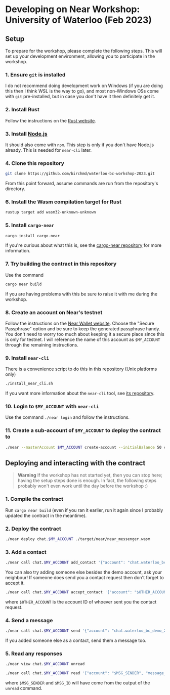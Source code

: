 # Developing on Near Workshop: University of Waterloo (Feb 2023)

## Setup

To prepare for the workshop, please complete the following steps.
This will set up your development environment, allowing you to participate in the workshop.

### 1. Ensure `git` is installed

I do not recommend doing development work on Windows (if you are doing this then I think WSL is the way to go), and most non-Windows OSs come with `git` pre-installed, but in case you don't have it then definitely get it.

### 2. Install Rust

Follow the instructions on the [Rust website](https://www.rust-lang.org/tools/install).

### 3. Install [Node.js](https://nodejs.org/en/)

It should also come with `npm`. This step is only if you don't have Node.js already. This is needed for `near-cli` later.

### 4. Clone this repository

```sh
git clone https://github.com/birchmd/waterloo-bc-workshop-2023.git
```

From this point forward, assume commands are run from the repository's directory.

### 6. Install the Wasm compilation target for Rust

```sh
rustup target add wasm32-unknown-unknown
```

### 5. Install `cargo-near`

```sh
cargo install cargo-near
```

If you're curious about what this is, see the [cargo-near repository](https://github.com/near/cargo-near) for more information.


### 7. Try building the contract in this repository
Use the command
```sh
cargo near build
```

If you are having problems with this be sure to raise it with me during the workshop.

### 8. Create an account on Near's testnet

Follow the instructions on the [Near Wallet website](https://wallet.testnet.near.org/create). Choose the "Secure Passphrase" option and be sure to keep the generated passphrase handy. You don't need to worry too much about keeping it a secure place since this is only for testnet. I will reference the name of this account as `$MY_ACCOUNT` through the remaining instructions.

### 9. Install `near-cli`

There is a convenience script to do this in this repository (Unix platforms only)

```sh
./install_near_cli.sh
```

If you want more information about the `near-cli` tool, see [its repository](https://github.com/near/near-cli).

### 10. Login to `$MY_ACCOUNT` with `near-cli`

Use the command `./near login` and follow the instructions.

### 11. Create a sub-account of `$MY_ACCOUNT` to deploy the contract to

```sh
./near --masterAccount $MY_ACCOUNT create-account --initialBalance 50 chat.$MY_ACCOUNT
```

## Deploying and interacting with the contract

> **Warning**
> If the workshop has not started yet, then you can stop here; having the setup steps done is enough.
> In fact, the following steps probably won't even work until the day before the workshop :)

### 1. Compile the contract

Run `cargo near build` (even if you ran it earlier, run it again since I probably updated the contract in the meantime).

### 2. Deploy the contract

```sh
./near deploy chat.$MY_ACCOUNT ./target/near/near_messenger.wasm
```

### 3. Add a contact

```sh
./near call chat.$MY_ACCOUNT add_contact '{"account": "chat.waterloo_bc_demo_2023.testnet"}' --deposit 1
```

You can also try adding someone else besides the demo account, ask your neighbour!
If someone does send you a contact request then don't forget to accept it.

```sh
./near call chat.$MY_ACCOUNT accept_contact '{"account": "$OTHER_ACCOUNT"}' --deposit 1
```

where `$OTHER_ACCOUNT` is the account ID of whoever sent you the contact request.

### 4. Send a message

```sh
./near call chat.$MY_ACCOUNT send '{"account": "chat.waterloo_bc_demo_2023.testnet", "message": "Hello, Near!"}' --deposit 1
```

If you added someone else as a contact, send them a message too.

### 5. Read any responses

```sh
./near view chat.$MY_ACCOUNT unread
```

```sh
./near call chat.$MY_ACCOUNT read '{"account": "$MSG_SENDER", "message_id": "$MSG_ID"}'
```

where `$MSG_SENDER` and `$MSG_ID` will have come from the output of the `unread` command.
